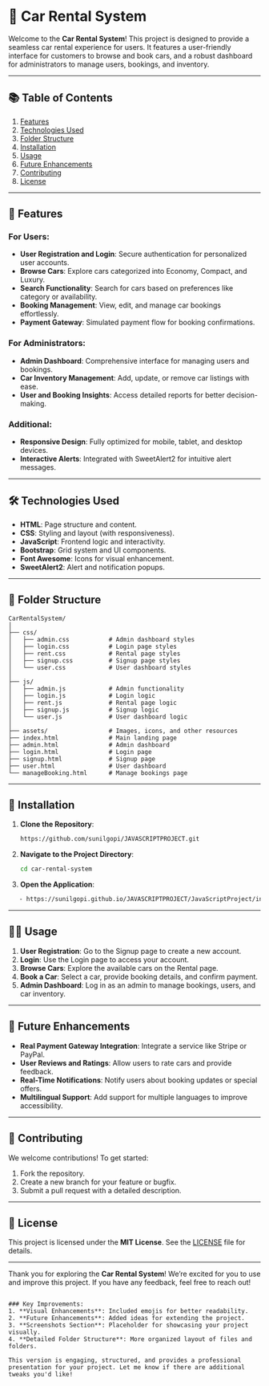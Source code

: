 
# 🚗 Car Rental System

Welcome to the **Car Rental System**! This project is designed to provide a seamless car rental experience for users. It features a user-friendly interface for customers to browse and book cars, and a robust dashboard for administrators to manage users, bookings, and inventory.

---

## 📚 Table of Contents

1. [Features](#features)
2. [Technologies Used](#technologies-used)
3. [Folder Structure](#folder-structure)
4. [Installation](#installation)
5. [Usage](#usage)
6. [Future Enhancements](#future-enhancements)
7. [Contributing](#contributing)
8. [License](#license)

---

## 🌟 Features

### For Users:
- **User Registration and Login**: Secure authentication for personalized user accounts.
- **Browse Cars**: Explore cars categorized into Economy, Compact, and Luxury.
- **Search Functionality**: Search for cars based on preferences like category or availability.
- **Booking Management**: View, edit, and manage car bookings effortlessly.
- **Payment Gateway**: Simulated payment flow for booking confirmations.

### For Administrators:
- **Admin Dashboard**: Comprehensive interface for managing users and bookings.
- **Car Inventory Management**: Add, update, or remove car listings with ease.
- **User and Booking Insights**: Access detailed reports for better decision-making.

### Additional:
- **Responsive Design**: Fully optimized for mobile, tablet, and desktop devices.
- **Interactive Alerts**: Integrated with SweetAlert2 for intuitive alert messages.

---

## 🛠️ Technologies Used

- **HTML**: Page structure and content.
- **CSS**: Styling and layout (with responsiveness).
- **JavaScript**: Frontend logic and interactivity.
- **Bootstrap**: Grid system and UI components.
- **Font Awesome**: Icons for visual enhancement.
- **SweetAlert2**: Alert and notification popups.

---

## 📂 Folder Structure

```plaintext
CarRentalSystem/
│
├── css/
│   ├── admin.css           # Admin dashboard styles
│   ├── login.css           # Login page styles
│   ├── rent.css            # Rental page styles
│   ├── signup.css          # Signup page styles
│   └── user.css            # User dashboard styles
│
├── js/
│   ├── admin.js            # Admin functionality
│   ├── login.js            # Login logic
│   ├── rent.js             # Rental page logic
│   ├── signup.js           # Signup logic
│   └── user.js             # User dashboard logic
│
├── assets/                 # Images, icons, and other resources
├── index.html              # Main landing page
├── admin.html              # Admin dashboard
├── login.html              # Login page
├── signup.html             # Signup page
├── user.html               # User dashboard
└── manageBooking.html      # Manage bookings page
```

---

## 🚀 Installation

1. **Clone the Repository**:
   ```bash
   https://github.com/sunilgopi/JAVASCRIPTPROJECT.git
   ```

2. **Navigate to the Project Directory**:
   ```bash
   cd car-rental-system
   ```

3. **Open the Application**:
```bash
   - https://sunilgopi.github.io/JAVASCRIPTPROJECT/JavaScriptProject/indexFiles/index.html
```
---

## 🧑‍💻 Usage

1. **User Registration**: Go to the Signup page to create a new account.
2. **Login**: Use the Login page to access your account.
3. **Browse Cars**: Explore the available cars on the Rental page.
4. **Book a Car**: Select a car, provide booking details, and confirm payment.
5. **Admin Dashboard**: Log in as an admin to manage bookings, users, and car inventory.

---


## 🚧 Future Enhancements

- **Real Payment Gateway Integration**: Integrate a service like Stripe or PayPal.
- **User Reviews and Ratings**: Allow users to rate cars and provide feedback.
- **Real-Time Notifications**: Notify users about booking updates or special offers.
- **Multilingual Support**: Add support for multiple languages to improve accessibility.

---

## 🤝 Contributing

We welcome contributions! To get started:
1. Fork the repository.
2. Create a new branch for your feature or bugfix.
3. Submit a pull request with a detailed description.

---

## 📜 License

This project is licensed under the **MIT License**. See the [LICENSE](LICENSE) file for details.

---

Thank you for exploring the **Car Rental System**! We’re excited for you to use and improve this project. If you have any feedback, feel free to reach out!
```

### Key Improvements:
1. **Visual Enhancements**: Included emojis for better readability.
2. **Future Enhancements**: Added ideas for extending the project.
3. **Screenshots Section**: Placeholder for showcasing your project visually.
4. **Detailed Folder Structure**: More organized layout of files and folders.

This version is engaging, structured, and provides a professional presentation for your project. Let me know if there are additional tweaks you'd like!
